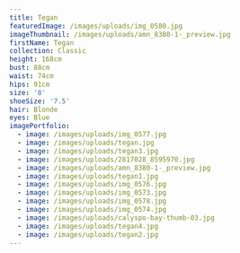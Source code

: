 ```yaml
---
title: Tegan
featuredImage: /images/uploads/img_0580.jpg
imageThumbnail: /images/uploads/amn_8380-1-_preview.jpg
firstName: Tegan
collection: Classic
height: 168cm
bust: 88cm
waist: 74cm
hips: 91cm
size: '8'
shoeSize: '7.5'
hair: Blonde
eyes: Blue
imagePortfolio:
  - image: /images/uploads/img_0577.jpg
  - image: /images/uploads/tegan.jpg
  - image: /images/uploads/tegan3.jpg
  - image: /images/uploads/2817028_8595970.jpg
  - image: /images/uploads/amn_8380-1-_preview.jpg
  - image: /images/uploads/tegan1.jpg
  - image: /images/uploads/img_0576.jpg
  - image: /images/uploads/img_0573.jpg
  - image: /images/uploads/img_0578.jpg
  - image: /images/uploads/img_0574.jpg
  - image: /images/uploads/calyspo-bay-thumb-03.jpg
  - image: /images/uploads/tegan4.jpg
  - image: /images/uploads/tegan2.jpg
---
```


